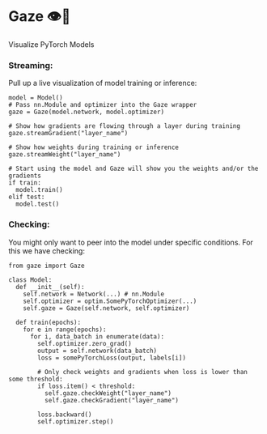 # Gaze 👁🧠
Visualize PyTorch Models

### Streaming:
Pull up a live visualization of model training or inference:
```
model = Model()
# Pass nn.Module and optimizer into the Gaze wrapper
gaze = Gaze(model.network, model.optimizer)

# Show how gradients are flowing through a layer during training
gaze.streamGradient("layer_name")

# Show how weights during training or inference
gaze.streamWeight("layer_name")

# Start using the model and Gaze will show you the weights and/or the gradients
if train:
  model.train()
elif test:
  model.test()
```

### Checking:
You might only want to peer into the model under specific conditions. For this we have checking:
```
from gaze import Gaze

class Model:
  def __init__(self):
    self.network = Network(...) # nn.Module
    self.optimizer = optim.SomePyTorchOptimizer(...) 
    self.gaze = Gaze(self.network, self.optimizer)

  def train(epochs):
    for e in range(epochs):
      for i, data_batch in enumerate(data):
        self.optimizer.zero_grad()
        output = self.network(data_batch)
        loss = somePyTorchLoss(output, labels[i])

        # Only check weights and gradients when loss is lower than some threshold:
        if loss.item() < threshold:
          self.gaze.checkWeight("layer_name")
          self.gaze.checkGradient("layer_name")

        loss.backward()
        self.optimizer.step()
```
